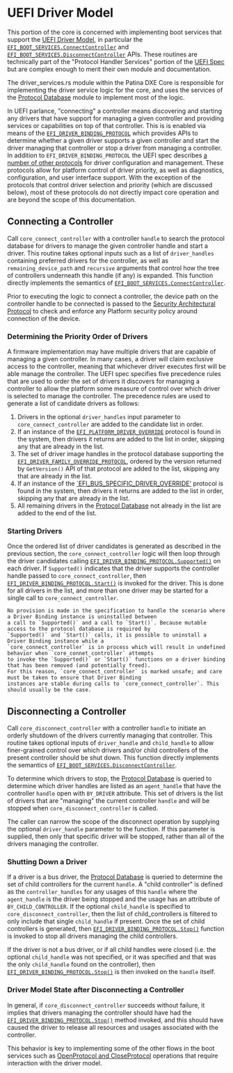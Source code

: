# UEFI Driver Model

This portion of the core is concerned with implementing boot services that support the [UEFI Driver Model](https://uefi.org/specs/UEFI/2.10_A/02_Overview.html#uefi-driver-model),
in particular the [`EFI_BOOT_SERVICES.ConnectController`](https://uefi.org/specs/UEFI/2.10_A/07_Services_Boot_Services.html#efi-boot-services-connectcontroller)
and [`EFI_BOOT_SERVICES.DisconnectController`](https://uefi.org/specs/UEFI/2.10_A/07_Services_Boot_Services.html#efi-boot-services-disconnectcontroller)
APIs. These routines are technically part of the "Protocol Handler Services" portion of the [UEFI Spec](https://uefi.org/specs/UEFI/2.10_A/07_Services_Boot_Services.html#protocol-handler-services)
but are complex enough to merit their own module and documentation.

The driver_services.rs module within the Patina DXE Core is responsible for implementing the driver service logic for the
core, and uses the services of the [Protocol Database](protocol_database.md) module to implement most of the logic.

In UEFI parlance, "connecting" a controller means discovering and starting any drivers that have support for managing a
given controller and providing services or capabilities on top of that controller. This is is enabled via means of the
[`EFI_DRIVER_BINDING_PROTOCOL`](https://uefi.org/specs/UEFI/2.10_A/11_Protocols_UEFI_Driver_Model.html#efi-driver-binding-protocol)
which provides APIs to determine whether a given driver supports a given controller and start the driver managing that
controller or stop a driver from managing a controller. In addition to `EFI_DRIVER_BINDING_PROTOCOL` the UEFI spec
describes [a number of other protocols](https://uefi.org/specs/UEFI/2.10_A/11_Protocols_UEFI_Driver_Model.html#) for
driver configuration and management. These protocols allow for platform control of driver priority, as well as
diagnostics, configuration, and user interface support. With the exception of the protocols that control driver
selection and priority (which are discussed below), most of these protocols do not directly impact core operation and
are beyond the scope of this documentation.

## Connecting a Controller

Call `core_connect_controller` with a controller `handle` to search the protocol database for drivers to manage the
given controller handle and start a driver. This routine takes optional inputs such as a list of `driver_handles`
containing preferred drivers for the controller, as well as `remaining_device_path` and `recursive` arguments that
control how the tree of controllers underneath this handle (if any) is expanded. This function directly implements the
semantics of [`EFI_BOOT_SERVICES.ConnectController`](https://uefi.org/specs/UEFI/2.10_A/07_Services_Boot_Services.html#efi-boot-services-connectcontroller).

Prior to executing the logic to connect a controller, the device path on the controller handle to be connected is passed
to the [Security Architectural Protocol](https://uefi.org/specs/PI/1.8A/V2_DXE_Architectural_Protocols.html#security-architectural-protocols)
to check and enforce any Platform security policy around connection of the device.

### Determining the Priority Order of Drivers

A firmware implementation may have multiple drivers that are capable of managing a given controller. In many cases, a
driver will claim exclusive access to the controller, meaning that whichever driver executes first will be able manage
the controller. The UEFI spec specifies five precedence rules that are used to order the set of drivers it discovers for
managing a controller to allow the platform some measure of control over which driver is selected to manage the
controller. The precedence rules are used to generate a list of candidate drivers as follows:

1. Drivers in the optional `driver_handles` input parameter to `core_connect_controller` are added to the candidate list
in order.
2. If an instance of the [`EFI_PLATFORM_DRIVER_OVERRIDE`](https://uefi.org/specs/UEFI/2.10_A/11_Protocols_UEFI_Driver_Model.html#efi-platform-driver-override-protocol-protocols-uefi-driver-model)
protocol is found in the system, then drivers it returns are added to the list in order, skipping any that are already
in the list.
3. The set of driver image handles in the protocol database supporting the [`EFI_DRIVER_FAMILY_OVERRIDE_PROTOCOL`](https://uefi.org/specs/UEFI/2.10_A/11_Protocols_UEFI_Driver_Model.html#efi-driver-family-override-protocol),
ordered by the version returned by `GetVersion()` API of that protocol are added to the list, skipping any that are
already in the list.
4. If an instance of the [`EFI_BUS_SPECIFIC_DRIVER_OVERRIDE'](https://uefi.org/specs/UEFI/2.10_A/11_Protocols_UEFI_Driver_Model.html#efi-bus-specific-driver-override-protocol)
protocol is found in the system, then drivers it returns are added to the list in order, skipping any that are already
in the list.
5. All remaining drivers in the [Protocol Database](protocol_database.md) not already in the list are added to the end
of the list.

### Starting Drivers

Once the ordered list of driver candidates is generated as described in the previous section, the
`core_connect_controller` logic will then loop through the driver candidates calling [`EFI_DRIVER_BINDING_PROTOCOL.Supported()`](https://uefi.org/specs/UEFI/2.10_A/11_Protocols_UEFI_Driver_Model.html#efi-driver-binding-protocol-supported)
on each driver. If `Supported()` indicates that the driver supports the controller handle passed to
`core_connect_controller`, then [`EFI_DRIVER_BINDING_PROTOCOL.Start()`](https://uefi.org/specs/UEFI/2.10_A/11_Protocols_UEFI_Driver_Model.html#efi-driver-binding-protocol-start-protocols-uefi-driver-model)
is invoked for the driver. This is done for all drivers in the list, and more than one driver may be started for a
single call to `core_connect_controller`.

```admonish warning
No provision is made in the specification to handle the scenario where a Driver Binding instance is uninstalled between
a call to `Supported()` and a call to `Start()`. Because mutable access to the protocol database is required by
`Supported()` and `Start()` calls, it is possible to uninstall a Driver Binding instance while a
`core_connect_controller` is in process which will result in undefined behavior when `core_connet_controller` attempts
to invoke the `Supported()` or `Start()` functions on a driver binding that has been removed (and potentially freed).
For this reason, `core_connect_controller` is marked unsafe; and care must be taken to ensure that Driver Binding
instances are stable during calls to `core_connect_controller`. This should usually be the case.
```

## Disconnecting a Controller

Call `core_disconnect_controller` with a controller `handle` to initiate an orderly shutdown of the drivers currently
managing that controller. This routine takes optional inputs of `driver_handle` and `child_handle` to allow
finer-grained control over which drivers and/or child controllers of the present controller should be shut down. This
function directly implements the semantics of [`EFI_BOOT_SERVICES.DisconnectController`](https://uefi.org/specs/UEFI/2.10_A/07_Services_Boot_Services.html#efi-boot-services-disconnectcontroller).

To determine which drivers to stop, the [Protocol Database](protocol_database.md#querying-protocol-usages-information)
is queried to determine which driver handles are listed as an `agent_handle` that have the controller `handle` open with
`BY_DRIVER` attribute. This set of drivers is the list of drivers that are "managing" the current controller `handle`
and will be stopped when `core_disconnect_controller` is called.

The caller can narrow the scope of the disconnect operation by supplying the optional `driver_handle` parameter to the
function. If this parameter is supplied, then only that specific driver will be stopped, rather than all of the drivers
managing the controller.

### Shutting Down a Driver

If a driver is a bus driver, the [Protocol Database](protocol_database.md#querying-protocol-usages-information) is queried
to determine the set of child controllers for the current `handle`. A "child controller" is defined as the
`controller_handles` for any usages of this `handle` where the `agent_handle` is the driver being stopped and the usage
has an attribute of `BY_CHILD_CONTROLLER`. If the optional `child_handle` is specified to `core_disconnect_controller`,
then the list of child_controllers is filtered to only include that single `child_handle` if present. Once the set of
child controllers is generated, then [`EFI_DRIVER_BINDING_PROTOCOL.Stop()`](https://uefi.org/specs/UEFI/2.10_A/11_Protocols_UEFI_Driver_Model.html#efi-driver-binding-protocol-stop)
function is invoked to stop all drivers managing the child controllers.

If the driver is not a bus driver, or if all child handles were closed (i.e. the optional `child_handle` was not
specified, or it was specified and that was the only `child_handle` found on the controller), then [`EFI_DRIVER_BINDING_PROTOCOL.Stop()`](https://uefi.org/specs/UEFI/2.10_A/11_Protocols_UEFI_Driver_Model.html#efi-driver-binding-protocol-stop)
is then invoked on the `handle` itself.

### Driver Model State after Disconnecting a Controller

In general, if `core_disconnect_controller` succeeds without failure, it implies that drivers managing the controller
should have had the [`EFI_DRIVER_BINDING_PROTOCOL.Stop()`](https://uefi.org/specs/UEFI/2.10_A/11_Protocols_UEFI_Driver_Model.html#efi-driver-binding-protocol-stop)
method invoked, and this should have caused the driver to release all resources and usages associated with the
controller.

This behavior is key to implementing some of the other flows in the boot services such as [OpenProtocol and CloseProtocol](protocol_database.md#managing-protocol-usages)
operations that require interaction with the driver model.
